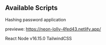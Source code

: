 ## Available Scripts
Hashing password application


previewe: https://neon-lolly-4fed43.netlify.app/

React
Node v16.15.0
TailwindCSS
